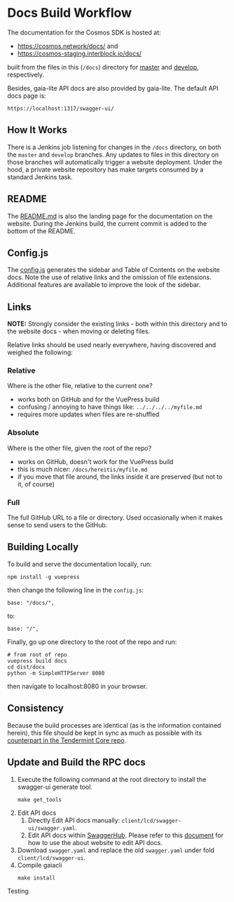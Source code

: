 # Docs Build Workflow

The documentation for the Cosmos SDK is hosted at:

- https://cosmos.network/docs/ and
- https://cosmos-staging.interblock.io/docs/

built from the files in this (`/docs`) directory for
[master](https://github.com/cosmos/cosmos-sdk/tree/master/docs)
and [develop](https://github.com/cosmos/cosmos-sdk/tree/develop/docs),
respectively.

Besides, gaia-lite API docs are also provided by gaia-lite. The default API docs page is:
```
https://localhost:1317/swagger-ui/
```

## How It Works

There is a Jenkins job listening for changes in the `/docs` directory, on both
the  `master` and `develop` branches. Any updates to files in this directory
on those branches will automatically trigger a website deployment. Under the hood,
a private website repository has make targets consumed by a standard Jenkins task.

## README

The [README.md](./README.md) is also the landing page for the documentation
on the website. During the Jenkins build, the current commit is added to the bottom
of the README.

## Config.js

The [config.js](./.vuepress/config.js) generates the sidebar and Table of Contents
on the website docs. Note the use of relative links and the omission of
file extensions. Additional features are available to improve the look
of the sidebar.

## Links

**NOTE:** Strongly consider the existing links - both within this directory
and to the website docs - when moving or deleting files.

Relative links should be used nearly everywhere, having discovered and weighed the following:

### Relative

Where is the other file, relative to the current one?

- works both on GitHub and for the VuePress build
- confusing / annoying to have things like: `../../../../myfile.md`
- requires more updates when files are re-shuffled

### Absolute

Where is the other file, given the root of the repo?

- works on GitHub, doesn't work for the VuePress build
- this is much nicer: `/docs/hereitis/myfile.md`
- if you move that file around, the links inside it are preserved (but not to it, of course)

### Full

The full GitHub URL to a file or directory. Used occasionally when it makes sense
to send users to the GitHub.

## Building Locally

To build and serve the documentation locally, run:

```
npm install -g vuepress
```

then change the following line in the `config.js`:

```
base: "/docs/",
```

to:

```
base: "/",
```

Finally, go up one directory to the root of the repo and run:

```
# from root of repo
vuepress build docs
cd dist/docs
python -m SimpleHTTPServer 8080
```

then navigate to localhost:8080 in your browser.

## Consistency

Because the build processes are identical (as is the information contained herein), this file should be kept in sync as
much as possible with its [counterpart in the Tendermint Core repo](https://github.com/tendermint/tendermint/blob/develop/docs/DOCS_README.md).

## Update and Build the RPC docs

1. Execute the following command at the root directory to install the swagger-ui generate tool.
    ```
    make get_tools
    ```
2. Edit API docs
    1. Directly Edit API docs manually: `client/lcd/swagger-ui/swagger.yaml`.
    2. Edit API docs within [SwaggerHub](https://app.swaggerhub.com). Please refer to this [document](https://app.swaggerhub.com/help/index) for how to use the about website to edit API docs.
3. Download `swagger.yaml` and replace the old `swagger.yaml` under fold `client/lcd/swagger-ui`.
4. Compile gaiacli
    ```
    make install
    ```
    
Testing 
